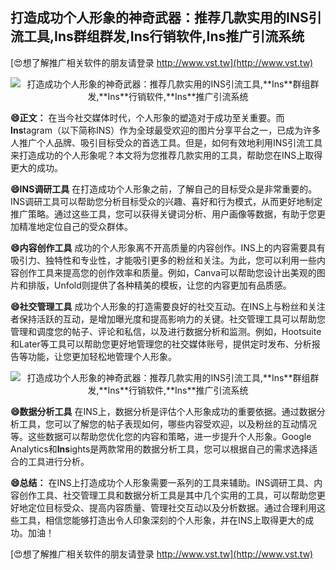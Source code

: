 ## **打造成功个人形象的神奇武器：推荐几款实用的INS引流工具,**Ins**群组群发,**Ins**行销软件,**Ins**推广引流系统**

[😍想了解推广相关软件的朋友请登录 http://www.vst.tw](http://www.vst.tw)

 <center><img src="https://vst.tw/MP4/tuiguang/png/0.png" alt="打造成功个人形象的神奇武器：推荐几款实用的INS引流工具,**Ins**群组群发,**Ins**行销软件,**Ins**推广引流系统"></center>

**😄正文：**
在当今社交媒体时代，个人形象的塑造对于成功至关重要。而**Ins**tagram（以下简称INS）作为全球最受欢迎的图片分享平台之一，已成为许多人推广个人品牌、吸引目标受众的首选工具。但是，如何有效地利用INS引流工具来打造成功的个人形象呢？本文将为您推荐几款实用的工具，帮助您在INS上取得更大的成功。

**😄INS调研工具**
在打造成功个人形象之前，了解自己的目标受众是非常重要的。INS调研工具可以帮助您分析目标受众的兴趣、喜好和行为模式，从而更好地制定推广策略。通过这些工具，您可以获得关键词分析、用户画像等数据，有助于您更加精准地定位自己的受众群体。

**😄内容创作工具**
成功的个人形象离不开高质量的内容创作。INS上的内容需要具有吸引力、独特性和专业性，才能吸引更多的粉丝和关注。为此，您可以利用一些内容创作工具来提高您的创作效率和质量。例如，Canva可以帮助您设计出美观的图片和排版，Unfold则提供了各种精美的模板，让您的内容更加有品质感。

**😄社交管理工具**
成功个人形象的打造需要良好的社交互动。在INS上与粉丝和关注者保持活跃的互动，是增加曝光度和提高影响力的关键。社交管理工具可以帮助您管理和调度您的帖子、评论和私信，以及进行数据分析和监测。例如，Hootsuite和Later等工具可以帮助您更好地管理您的社交媒体账号，提供定时发布、分析报告等功能，让您更加轻松地管理个人形象。

 <center><img src="https://vst.tw/MP4/tuiguang/png/0.png" alt="打造成功个人形象的神奇武器：推荐几款实用的INS引流工具,**Ins**群组群发,**Ins**行销软件,**Ins**推广引流系统"></center>

**😄数据分析工具**
在INS上，数据分析是评估个人形象成功的重要依据。通过数据分析工具，您可以了解您的帖子表现如何，哪些内容受欢迎，以及粉丝的互动情况等。这些数据可以帮助您优化您的内容和策略，进一步提升个人形象。Google Analytics和**Ins**ights是两款常用的数据分析工具，您可以根据自己的需求选择适合的工具进行分析。

**😄总结：**
在INS上打造成功个人形象需要一系列的工具来辅助。INS调研工具、内容创作工具、社交管理工具和数据分析工具是其中几个实用的工具，可以帮助您更好地定位目标受众、提高内容质量、管理社交互动以及分析数据。通过合理利用这些工具，相信您能够打造出令人印象深刻的个人形象，并在INS上取得更大的成功。加油！

[😍想了解推广相关软件的朋友请登录 http://www.vst.tw](http://www.vst.tw)



